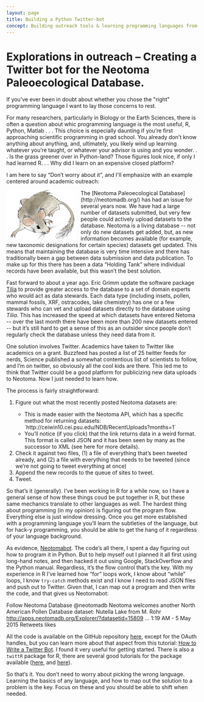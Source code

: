 ```yaml
---
layout: page
title: Building a Python Twitter-bot
concept: Building outreach tools & learning programming languages from concepts.
---
```


# Explorations in outreach – Creating a Twitter bot for the Neotoma Paleoecological Database.

If you’ve ever been in doubt about whether you chose the "right" programming language I want to lay those concerns to rest.

For many researchers, particularly in Biology or the Earth Sciences, there is often a question about whic programming language is the most useful, R, Python, Matlab . . .  This choice is especially daunting if you’re first approaching scientific programming in grad school.  You already don’t know anything about anything, and, ultimately, you likely wind up learning whatever you’re taught, or whatever your advisor is using and you wonder. . . Is the grass greener over in Python-land? Those figures look nice, if only I had learned R. . . Why did I learn on an expensive closed platform?

I am here to say “Don’t worry about it”, and I'll emphasize with an example centered around academic outreach:

<img src="/images/Packrat.png" style="float:left; margin-right:10px">
The [Neotoma Paleoecological Database](http://neotomadb.org/) has had an issue for several years now.  We have had a large number of datasets submitted, but very few people could actively upload datasets to the database.  Neotoma is a living database -- not only do new datasets get added, but, as new information becomes available (for example, new taxonomic designations for certain species) datasets get updated.  This means that maintaining the database is very time intensive and there has traditionally been a gap between data submission and data publication.  To make up for this there has been a data “Holding Tank” where individual records have been available, but this wasn’t the best solution.

Fast forward to about a year ago. Eric Grimm update the software package [Tilia](http://tiliait.com) to provide greater access to the database to a set of domain experts who would act as data stewards.  Each data type (including insets, pollen, mammal fossils, XRF, ostracodes, lake chemistry) has one or a few stewards who can vet and upload datasets directly to the database using *Tilia*. This has increased the speed at which datasets have entered Netoma -- over the last month there have been more than 200 new datasets entered -- but it’s still hard to get a sense of this as an outsider since people don’t regularly check the database unless they need data from it.

One solution involves Twitter. Academics have taken to Twitter like academics on a grant.  Buzzfeed has posted a list of 25 twitter feeds for nerds, Science published a somewhat contentious list of scientists to follow, and I’m on twitter, so obviously all the cool kids are there. This led me to think that Twitter could be a good platform for publicizing new data uploads to Neotoma.  Now I just needed to learn how.

The process is fairly straightforward:

<ol>
  <li> Figure out what the most recently posted Neotoma datasets are:</li>

  <ul><li>This is made easier with the Neotoma API, which has a specific method for returning datasets: `http://ceiwin10.cei.psu.edu/NDB/RecentUploads?months=1`</li>
  <li>You’ll notice (if you click) that the link returns data in a weird format.  This format is called JSON and it has been seen by many as the successor to XML (see here for more details).</li></ul>

  <li>Check it against two files, (1) a file of everything that’s been tweeted already, and (2) a file with everything that needs to be tweeted (since we’re not going to tweet everything at once)</li>

  <li>Append the new records to the queue of sites to tweet.</li>

  <li>Tweet.</li>
 </ol>

So that’s it (generally).  I’ve been working in R for a while now, so I have a general sense of how these things coud be put together in R, but these same mechanics translate to other languages as well. The hardest thing about programming (in my opinion) is figuring out the program flow. Everything else is just window dressing. Once you get more established with a programming language you’ll learn the subtleties of the language, but for hack-y programming, you should be able to get the hang of it regardless of your language background.

As evidence, [Neotomabot](https://github.com/SimonGoring/NeotomaBot/). The code’s all there, I spent a day figuring out how to program it in Python. But to help myself out I planned it all first using long-hand notes, and then hacked it out using Google, StackOverflow and the Python manual.  Regardless, it’s the flow control that’s the key. With my experience in R I’ve learned how “for” loops work, I know about “while” loops, I know `try-catch` methods exist and I know I need to read JSON files and push out to Twitter. Given that, I can map out a program and then write the code, and that gives us Neotomabot:

 Follow
 Neotoma Database ‎@neotomadb
Neotoma welcomes another North American Pollen Database dataset: Nutella Lake from M. Rohr http://apps.neotomadb.org/Explorer/?datasetid=15809 …
1:19 AM - 5 May 2015
  Retweets   likes

All the code is available on the GitHub repository [here](https://github.com/SimonGoring/neotomabot), except for the OAuth handles, but you can learn more about that aspect from this tutorial: [How to Write a Twitter Bot](http://www.dototot.com/how-to-write-a-twitter-bot-with-python-and-tweepy/). I found it very useful for getting started.  There is also a `twittR` package for R, there are several good tutorials for the package available ([here](http://davetang.org/muse/2013/04/06/using-the-r_twitter-package/), and [here](http://www.r-bloggers.com/getting-started-with-twitter-in-r/)).

So that’s it.  You don’t need to worry about picking the wrong language. Learning the basics of any language, and how to map out the solution to a problem is the key.  Focus on these and you should be able to shift when needed.